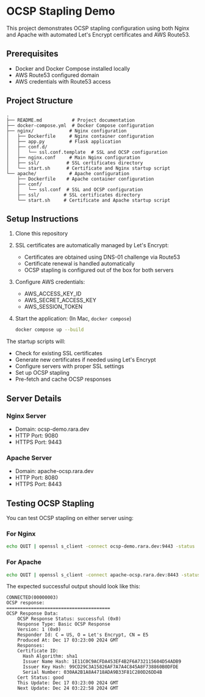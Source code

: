 # OCSP Stapling Demo

This project demonstrates OCSP stapling configuration using both Nginx and Apache with automated Let's Encrypt certificates and AWS Route53.

## Prerequisites

- Docker and Docker Compose installed locally
- AWS Route53 configured domain
- AWS credentials with Route53 access

## Project Structure

```plaintext
.
├── README.md           # Project documentation
├── docker-compose.yml  # Docker Compose configuration
├── nginx/             # Nginx configuration
│   ├── Dockerfile     # Nginx container configuration
│   ├── app.py         # Flask application
│   ├── conf.d/
│   │   └── ssl.conf.template  # SSL and OCSP configuration
│   ├── nginx.conf     # Main Nginx configuration
│   ├── ssl/          # SSL certificates directory
│   └── start.sh      # Certificate and Nginx startup script
└── apache/            # Apache configuration
    ├── Dockerfile    # Apache container configuration
    ├── conf/
    │   └── ssl.conf  # SSL and OCSP configuration
    ├── ssl/         # SSL certificates directory
    └── start.sh     # Certificate and Apache startup script
```

## Setup Instructions

1. Clone this repository

2. SSL certificates are automatically managed by Let's Encrypt:
   - Certificates are obtained using DNS-01 challenge via Route53
   - Certificate renewal is handled automatically
   - OCSP stapling is configured out of the box for both servers

3. Configure AWS credentials:
   - AWS_ACCESS_KEY_ID
   - AWS_SECRET_ACCESS_KEY
   - AWS_SESSION_TOKEN

4. Start the application: (In Mac, `docker compose`)

   ```bash
   docker compose up --build
   ```

The startup scripts will:

- Check for existing SSL certificates
- Generate new certificates if needed using Let's Encrypt
- Configure servers with proper SSL settings
- Set up OCSP stapling
- Pre-fetch and cache OCSP responses

## Server Details

### Nginx Server

- Domain: ocsp-demo.rara.dev
- HTTP Port: 9080
- HTTPS Port: 9443

### Apache Server

- Domain: apache-ocsp.rara.dev
- HTTP Port: 8080
- HTTPS Port: 8443

## Testing OCSP Stapling

You can test OCSP stapling on either server using:

### For Nginx

```bash
echo QUIT | openssl s_client -connect ocsp-demo.rara.dev:9443 -status
```

### For Apache

```bash
echo QUIT | openssl s_client -connect apache-ocsp.rara.dev:8443 -status
```

The expected successful output should look like this:

```plaintext
CONNECTED(00000003)
OCSP response: 
======================================
OCSP Response Data:
    OCSP Response Status: successful (0x0)
    Response Type: Basic OCSP Response
    Version: 1 (0x0)
    Responder Id: C = US, O = Let's Encrypt, CN = E5
    Produced At: Dec 17 03:23:00 2024 GMT
    Responses:
    Certificate ID:
      Hash Algorithm: sha1
      Issuer Name Hash: 1E11C0C9ACFDA453EF4B2F6A732115604D54ADB9
      Issuer Key Hash: 99CD29C3A15826AF7A7A4C845A8F738860B0DFDE
      Serial Number: 030AA2B1A8A4718ADA9B33F81C280D26DD4B
    Cert Status: good
    This Update: Dec 17 03:23:00 2024 GMT
    Next Update: Dec 24 03:22:58 2024 GMT

